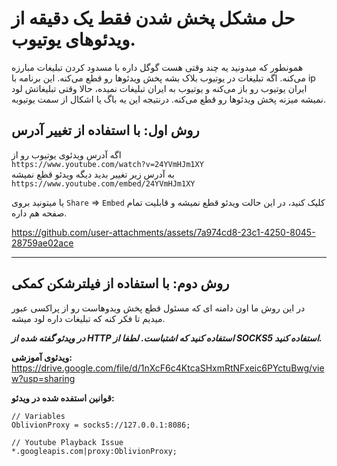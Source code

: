 # حل مشکل پخش شدن فقط یک دقیقه از ویدئوهای یوتیوب.

همونطور که میدونید یه چند وقتی هست گوگل داره با مسدود کردن تبلیغات مبارزه می‌کنه. اگه تبلیغات در یوتیوب بلاک بشه پخش ویدئوها رو قطع می‌کنه.
این برنامه با ip ایران یوتیوب رو باز می‌کنه و یوتیوب به ایران تبلیغات نمیده، حالا وقتی تبلیغاتش لود نمیشه میزنه پخش ویدئوها رو قطع می‌کنه.
درنتیجه این یه باگ یا اشکال از سمت یوتیوبه.

## روش اول: با استفاده از تغییر آدرس
اگه آدرس ویدئوی یوتیوب رو از\
`https://www.youtube.com/watch?v=24YVmHJm1XY`\
به آدرس زیر تغییر بدید دیگه ویدئو قطع نمیشه\
`https://www.youtube.com/embed/24YVmHJm1XY`

یا میتونید بروی `Share` => `Embed` کلیک کنید، در این حالت ویدئو قطع نمیشه و قابلیت تمام صفحه هم داره.



https://github.com/user-attachments/assets/7a974cd8-23c1-4250-8045-28759ae02ace



---

## روش دوم: با استفاده از فیلترشکن کمکی
در این روش ما اون دامنه ای که مسئول قطع پخش ویدوهاست رو از پراکسی عبور میدیم تا فکر کنه که تبلیغات داره لود میشه.

_**در ویدئو گفته شده از HTTP استفاده کنید که اشتباست. لطفا از SOCKS5 استفاده کنید.**_

**ویدئوی آموزشی:**\
https://drive.google.com/file/d/1nXcF6c4KtcaSHxmRtNFxeic6PYctuBwg/view?usp=sharing

**قوانین استفده شده در ویدئو:**
```
// Variables
OblivionProxy = socks5://127.0.0.1:8086;

// Youtube Playback Issue
*.googleapis.com|proxy:OblivionProxy;
```
